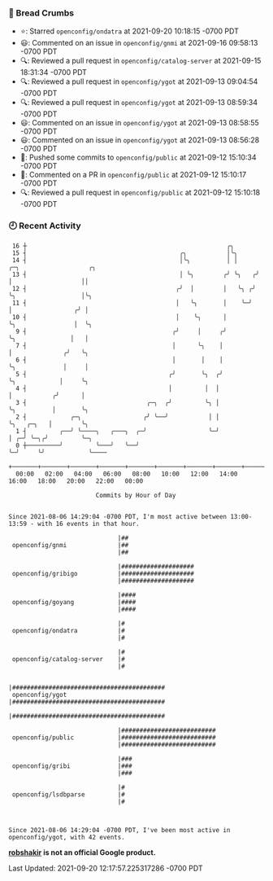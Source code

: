 ### 🍞 Bread Crumbs

 * ⭐️: Starred `openconfig/ondatra` at 2021-09-20 10:18:15 -0700 PDT
 * 😃: Commented on an issue in `openconfig/gnmi` at 2021-09-16 09:58:13 -0700 PDT
 * 🔍: Reviewed a pull request in  `openconfig/catalog-server` at 2021-09-15 18:31:34 -0700 PDT
 * 🔍: Reviewed a pull request in  `openconfig/ygot` at 2021-09-13 09:04:54 -0700 PDT
 * 🔍: Reviewed a pull request in  `openconfig/ygot` at 2021-09-13 08:59:34 -0700 PDT
 * 😃: Commented on an issue in `openconfig/ygot` at 2021-09-13 08:58:55 -0700 PDT
 * 😃: Commented on an issue in `openconfig/ygot` at 2021-09-13 08:56:28 -0700 PDT
 * 🚢: Pushed some commits to `openconfig/public` at 2021-09-12 15:10:34 -0700 PDT
 * 💬: Commented on a PR in  `openconfig/public` at 2021-09-12 15:10:17 -0700 PDT
 * 🔍: Reviewed a pull request in  `openconfig/public` at 2021-09-12 15:10:18 -0700 PDT

### 🕘 Recent Activity
```
 16 ┼                                                       ╭╮
 15 ┤                                          ╭╮           │╰╮
 14 ┤                                          │╰╮          │ │     ╭─╮                   ╭╮
 13 ┤                                          │ ╰╮        ╭╯ ╰╮   ╭╯ │                   ││
 12 ┤                                         ╭╯  │        │   ╰╮ ╭╯  ╰╮                  │╰╮
 11 ┤                                         │   ╰╮       │    ╰─╯    │                 ╭╯ │
 10 ┤                                         │    ╰╮      │           ╰╮                │  ╰╮
  9 ┤                                        ╭╯     │     ╭╯            ╰╮               │   │
  7 ┤                                        │      ╰╮    │              │              ╭╯   ╰╮
  6 ┤                                        │       │    │              ╰╮             │     │
  5 ┤                                       ╭╯       ╰╮  ╭╯               ╰╮            │     ╰╮
  4 ┤                                       │         │  │                 │           ╭╯      │
  3 ┤                                 ╭─╮  ╭╯         ╰╮ │                 ╰╮          │       ╰╮
  2 ┤            ╭─╮                 ╭╯ ╰──╯           │ │                  ╰╮   ╭─╮   │        ╰╮
  1 ┤         ╭──╯ ╰────╮   ╭───╮  ╭─╯                 ╰─╯                   │ ╭─╯ ╰─╮╭╯         ╰─╮
  0 ┼─────────╯         ╰───╯   ╰──╯                                         ╰─╯     ╰╯            ╰────
    +───────+───────+───────+───────+───────+───────+───────+───────+───────+───────+───────+───────+────
  00:00   02:00   04:00   06:00   08:00   10:00   12:00   14:00   16:00   18:00   20:00   22:00   00:00   

						Commits by Hour of Day


Since 2021-08-06 14:29:04 -0700 PDT, I'm most active between 13:00-13:59 - with 16 events in that hour.

```



```
                              |##
 openconfig/gnmi              |##
                              |##

                              |####################
 openconfig/gribigo           |####################
                              |####################

                              |####
 openconfig/goyang            |####
                              |####

                              |#
 openconfig/ondatra           |#
                              |#

                              |#
 openconfig/catalog-server    |#
                              |#

                              |##########################################
 openconfig/ygot              |##########################################
                              |##########################################

                              |##########################
 openconfig/public            |##########################
                              |##########################

                              |###
 openconfig/gribi             |###
                              |###

                              |#
 openconfig/lsdbparse         |#
                              |#



Since 2021-08-06 14:29:04 -0700 PDT, I've been most active in openconfig/ygot, with 42 events.

```
**[robshakir](mailto:robjs@google.com) is not an official Google product.**  


Last Updated: 2021-09-20 12:17:57.225317286 -0700 PDT
